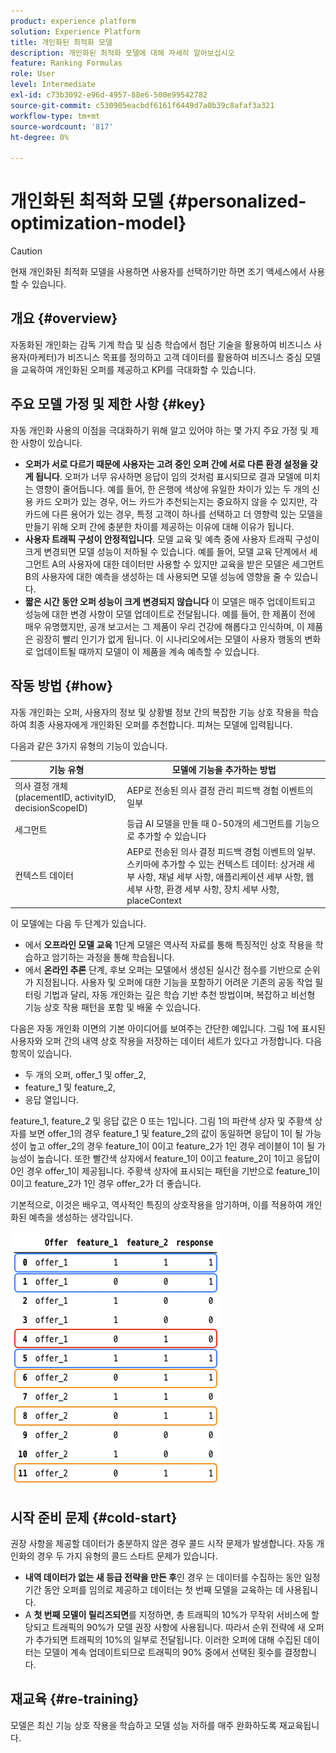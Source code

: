 ```yaml
---
product: experience platform
solution: Experience Platform
title: 개인화된 최적화 모델
description: 개인화된 최적화 모델에 대해 자세히 알아보십시오
feature: Ranking Formulas
role: User
level: Intermediate
exl-id: c73b3092-e96d-4957-88e6-500e99542782
source-git-commit: c530905eacbdf6161f6449d7a0b39c8afaf3a321
workflow-type: tm+mt
source-wordcount: '817'
ht-degree: 0%

---
```


# 개인화된 최적화 모델 {#personalized-optimization-model}

>[!CAUTION]
>
>현재 개인화된 최적화 모델을 사용하면 사용자를 선택하기만 하면 조기 액세스에서 사용할 수 있습니다.

## 개요 {#overview}

자동화된 개인화는 감독 기계 학습 및 심층 학습에서 첨단 기술을 활용하여 비즈니스 사용자(마케터)가 비즈니스 목표를 정의하고 고객 데이터를 활용하여 비즈니스 중심 모델을 교육하여 개인화된 오퍼를 제공하고 KPI를 극대화할 수 있습니다.

## 주요 모델 가정 및 제한 사항 {#key}

자동 개인화 사용의 이점을 극대화하기 위해 알고 있어야 하는 몇 가지 주요 가정 및 제한 사항이 있습니다.

* **오퍼가 서로 다르기 때문에 사용자는 고려 중인 오퍼 간에 서로 다른 환경 설정을 갖게 됩니다**. 오퍼가 너무 유사하면 응답이 임의 것처럼 표시되므로 결과 모델에 미치는 영향이 줄어듭니다.
예를 들어, 한 은행에 색상에 유일한 차이가 있는 두 개의 신용 카드 오퍼가 있는 경우, 어느 카드가 추천되는지는 중요하지 않을 수 있지만, 각 카드에 다른 용어가 있는 경우, 특정 고객이 하나를 선택하고 더 영향력 있는 모델을 만들기 위해 오퍼 간에 충분한 차이를 제공하는 이유에 대해 이유가 됩니다.
* **사용자 트래픽 구성이 안정적입니다**. 모델 교육 및 예측 중에 사용자 트래픽 구성이 크게 변경되면 모델 성능이 저하될 수 있습니다. 예를 들어, 모델 교육 단계에서 세그먼트 A의 사용자에 대한 데이터만 사용할 수 있지만 교육을 받은 모델은 세그먼트 B의 사용자에 대한 예측을 생성하는 데 사용되면 모델 성능에 영향을 줄 수 있습니다.
* **짧은 시간 동안 오퍼 성능이 크게 변경되지 않습니다** 이 모델은 매주 업데이트되고 성능에 대한 변경 사항이 모델 업데이트로 전달됩니다. 예를 들어, 한 제품이 전에 매우 유명했지만, 공개 보고서는 그 제품이 우리 건강에 해롭다고 인식하며, 이 제품은 굉장히 빨리 인기가 없게 됩니다. 이 시나리오에서는 모델이 사용자 행동의 변화로 업데이트될 때까지 모델이 이 제품을 계속 예측할 수 있습니다.

## 작동 방법 {#how}

자동 개인화는 오퍼, 사용자의 정보 및 상황별 정보 간의 복잡한 기능 상호 작용을 학습하여 최종 사용자에게 개인화된 오퍼를 추천합니다. 피쳐는 모델에 입력됩니다.

다음과 같은 3가지 유형의 기능이 있습니다.

| 기능 유형 | 모델에 기능을 추가하는 방법 |
|--------------|----------------------------|
| 의사 결정 개체(placementID, activityID, decisionScopeID) | AEP로 전송된 의사 결정 관리 피드백 경험 이벤트의 일부 |
| 세그먼트 | 등급 AI 모델을 만들 때 0-50개의 세그먼트를 기능으로 추가할 수 있습니다 |
| 컨텍스트 데이터 | AEP로 전송된 의사 결정 피드백 경험 이벤트의 일부. 스키마에 추가할 수 있는 컨텍스트 데이터: 상거래 세부 사항, 채널 세부 사항, 애플리케이션 세부 사항, 웹 세부 사항, 환경 세부 사항, 장치 세부 사항, placeContext |

이 모델에는 다음 두 단계가 있습니다.

* 에서 **오프라인 모델 교육** 1단계 모델은 역사적 자료를 통해 특징적인 상호 작용을 학습하고 암기하는 과정을 통해 학습됩니다.
* 에서 **온라인 추론** 단계, 후보 오퍼는 모델에서 생성된 실시간 점수를 기반으로 순위가 지정됩니다. 사용자 및 오퍼에 대한 기능을 포함하기 어려운 기존의 공동 작업 필터링 기법과 달리, 자동 개인화는 깊은 학습 기반 추천 방법이며, 복잡하고 비선형 기능 상호 작용 패턴을 포함 및 배울 수 있습니다.

다음은 자동 개인화 이면의 기본 아이디어를 보여주는 간단한 예입니다. 그림 1에 표시된 사용자와 오퍼 간의 내역 상호 작용을 저장하는 데이터 세트가 있다고 가정합니다. 다음 항목이 있습니다.
* 두 개의 오퍼, offer_1 및 offer_2,
* feature_1 및 feature_2,
* 응답 열입니다.

feature_1, feature_2 및 응답 값은 0 또는 1입니다. 그림 1의 파란색 상자 및 주황색 상자를 보면 offer_1의 경우 feature_1 및 feature_2의 값이 동일하면 응답이 1이 될 가능성이 높고 offer_2의 경우 feature_1이 0이고 feature_2가 1인 경우 레이블이 1이 될 가능성이 높습니다. 또한 빨간색 상자에서 feature_1이 0이고 feature_2이 1이고 응답이 0인 경우 offer_1이 제공됩니다. 주황색 상자에 표시되는 패턴을 기반으로 feature_1이 0이고 feature_2가 1인 경우 offer_2가 더 좋습니다.

기본적으로, 이것은 배우고, 역사적인 특징의 상호작용을 암기하며, 이를 적용하여 개인화된 예측을 생성하는 생각입니다.

![](../assets/perso-ranking-schema.png)

## 시작 준비 문제 {#cold-start}

권장 사항을 제공할 데이터가 충분하지 않은 경우 콜드 시작 문제가 발생합니다. 자동 개인화의 경우 두 가지 유형의 콜드 스타트 문제가 있습니다.

* **내역 데이터가 없는 새 등급 전략을 만든 후**&#x200B;인 경우 는 데이터를 수집하는 동안 일정 기간 동안 오퍼를 임의로 제공하고 데이터는 첫 번째 모델을 교육하는 데 사용됩니다.
* A **첫 번째 모델이 릴리즈되면**&#x200B;를 지정하면, 총 트래픽의 10%가 무작위 서비스에 할당되고 트래픽의 90%가 모델 권장 사항에 사용됩니다. 따라서 순위 전략에 새 오퍼가 추가되면 트래픽의 10%의 일부로 전달됩니다. 이러한 오퍼에 대해 수집된 데이터는 모델이 계속 업데이트되므로 트래픽의 90% 중에서 선택된 횟수를 결정합니다.

## 재교육 {#re-training}

모델은 최신 기능 상호 작용을 학습하고 모델 성능 저하를 매주 완화하도록 재교육됩니다.
